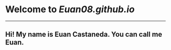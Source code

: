 # Welcome to *Euan08.github.io*
---
Hi! My name is Euan Castaneda. You can call me **Euan**. 
![]()
---
